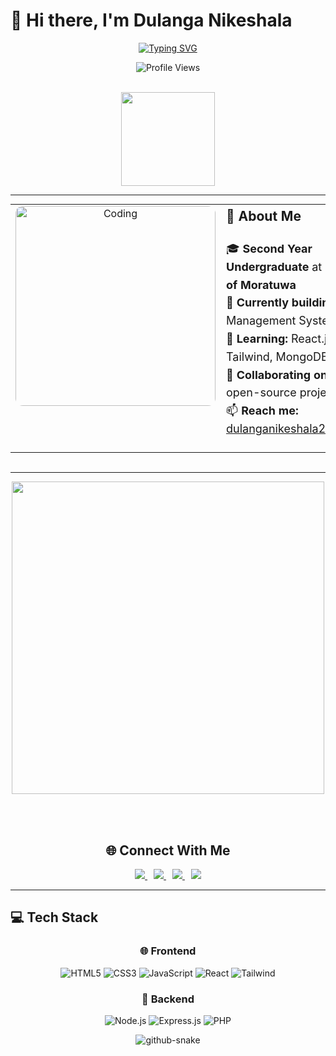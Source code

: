 # 👋 Hi there, I'm Dulanga Nikeshala

<div align="center">

[![Typing SVG](https://readme-typing-svg.herokuapp.com?font=Fira+Code&weight=600&size=28&duration=4000&pause=1000&color=00D9FF&center=true&vCenter=true&multiline=false&width=600&height=70&lines=UOM+Undergraduate+%F0%9F%8E%93;Full+Stack+Developer+%F0%9F%9A%80;Tech+Lover+%F0%9F%92%BB;Problem+Solver+%F0%9F%A7%A0)](https://git.io/typing-svg)

![Profile Views](https://komarev.com/ghpvc/?username=dulanga-nikeshala&style=flat-square)

<br/>

<img height="150" src="https://media.giphy.com/media/M9gbBd9nbDrOTu1Mqx/giphy.gif" />
</div>

---

<div align="center">

<table width="80%" cellpadding="10" cellspacing="0" style="border-collapse: collapse; margin: auto;">
  <tr>
    <td width="45%" align="center" valign="top">
      <img src="https://user-images.githubusercontent.com/74038190/229223263-cf2e4b07-2615-4f87-9c38-e37600f8381a.gif" alt="Coding" width="320" style="border-radius: 12px;" />
    </td>
    <td width="55%" align="left" valign="top" style="font-size: 18px; line-height: 1.6;">
      <h3 style="margin-top: 0;">🧠 About Me</h3>
      <ul style="list-style:none; padding-left:0;">
        <li>🎓 <b>Second Year Undergraduate</b> at <b>University of Moratuwa</b></li>
        <li>🔭 <b>Currently building:</b> Visitor Management System</li>
        <li>🌱 <b>Learning:</b> React.js, Express, Tailwind, MongoDB</li>
        <li>🤝 <b>Collaborating on:</b> Web & open-source projects</li>
        <li>📫 <b>Reach me:</b> <a href="mailto:dulanganikeshala2@gmail.com">dulanganikeshala2@gmail.com</a></li>
      </ul>
    </td>
  </tr>
</table>

<br/>


</div>

---

<div align="center">

<img src="https://user-images.githubusercontent.com/74038190/219923809-b86dc415-a0c2-4a38-bc88-ad6cf06395a8.gif" width="500" />

<br><br>

## 🌐 Connect With Me

<a href="https://www.linkedin.com/in/dulanga-nikeshala" target="_blank" rel="noopener noreferrer" style="margin: 0 5px;">
  <img src="https://img.shields.io/badge/-LinkedIn-0077B5?style=for-the-badge&logo=linkedin&logoColor=white" />
</a>
<a href="https://www.instagram.com/dulanga_nikeshala?igsh=MTVhZXQ1NGhpYmF1ZQ%3D%3D&utm_source=qr" target="_blank" rel="noopener noreferrer" style="margin: 0 5px;">
  <img src="https://img.shields.io/badge/-Instagram-E4405F?style=for-the-badge&logo=instagram&logoColor=white" />
</a>
<a href="https://www.facebook.com/share/1FqzoNfL3o/?mibextid=wwXIfr" target="_blank" rel="noopener noreferrer" style="margin: 0 5px;">
  <img src="https://img.shields.io/badge/-Facebook-1877F2?style=for-the-badge&logo=facebook&logoColor=white" />
</a>
<a href="mailto:dulanganikeshala2@gmail.com" target="_blank" rel="noopener noreferrer" style="margin: 0 5px;">
  <img src="https://img.shields.io/badge/-Gmail-D14836?style=for-the-badge&logo=gmail&logoColor=white" />
</a>

</div>

---

## 💻 Tech Stack

<div align="center">

### 🌐 Frontend  
![HTML5](https://img.shields.io/badge/-HTML5-E34F26?style=for-the-badge&logo=html5&logoColor=white)
![CSS3](https://img.shields.io/badge/-CSS3-1572B6?style=for-the-badge&logo=css3&logoColor=white)
![JavaScript](https://img.shields.io/badge/-JavaScript-F7DF1E?style=for-the-badge&logo=javascript&logoColor=black)
![React](https://img.shields.io/badge/-React-20232A?style=for-the-badge&logo=react&logoColor=61DAFB)
![Tailwind](https://img.shields.io/badge/-Tailwind_CSS-38B2AC?style=for-the-badge&logo=tailwind-css&logoColor=white)



### 🧰 Backend  
![Node.js](https://img.shields.io/badge/-Node.js-339933?style=for-the-badge&logo=nodedotjs&logoColor=white)
![Express.js](https://img.shields.io/badge/-Express-000000?style=for-the-badge&logo=express&logoColor=white)
![PHP](https://img.shields.io/badge/-PHP-777BB4?style=for-the-badge&logo=php&logoColor=white)


<picture>
  <source media="(prefers-color-scheme: dark)" srcset="https://raw.githubusercontent.com/dulanga-nikeshala/dulanga-nikeshala/output/github-snake-dark.svg" />
  <source media="(prefers-color-scheme: light)" srcset="https://raw.githubusercontent.com/dulanga-nikeshala/dulanga-nikeshala/output/github-snake.svg" />
  <img alt="github-snake" src="https://raw.githubusercontent.com/dulanga-nikeshala/dulanga-nikeshala/output/github-snake.svg" />
</picture>


